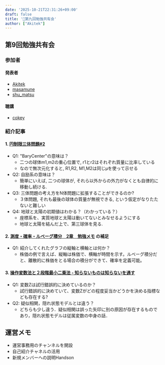 ```yaml
---
date: '2025-10-21T22:31:26+09:00'
draft: false
title: '📖第九回勉強共有会'
author: ["Akitek"]
---
```


## 第9回勉強共有会

### 参加者
#### 発表者
- [Akitek](https://zenn.dev/akitek)
- [masamune](https://zenn.dev/soyster)
- [shu_matsu](https://zenn.dev/dozenkomeda)

#### 聴講
- [cokey]()

### 紹介記事
#### 1. [円制限三体問題#2](https://zenn.dev/soyster/articles/1f1d0b41dc8f7f)
- Q1: "BaryCenter"の意味は？
    - 二つの球体m1,m2の重心位置で, r1とr2はそれぞれ質量に比率している
    - なので無次元化すると, R1,R2, M1,M2は同じμを使って示せる
- Q2: 自励系の意味は？
    - 簡単にいえば, 二つの球体が, それら以外からの外力がなくとも自律的に移動し続ける.
- Q3: 三体問題の考え方をN体問題に拡張することができるのか?
    - ３体問題, それも最後の球体の質量が無視できる, という仮定がなりたたないと難しい
- Q4: 地球と太陽の初期値はわかる？（わかっている？）
    - 座標系を、実質地球と太陽は動いてないとみなせるようにする
    - 地球と太陽を結んだ上で、第三球体を見る.
#### 2. [測度・確率・ルベーグ積分　2章　勉強メモ](https://zenn.dev/dozenkomeda/articles/189c5a91bbdbf0) の補足
- Q1: 紹介してくれたグラフの縦軸と横軸とは何か？
    - 株価の例で言えば、縦軸は株価で、横軸が時間を示す。ルベーグ積分だと、離散的に株価をとる場合の積分ができて、確率を定義可能。
#### 3. [操作変数法と２段階最小二乗法 - 知らないものは知らないを通す](https://zenn.dev/akitek/articles/72acbf42ac804a)
- Q1: 変数Zは試行錯誤的に決めているのか？
    - 試行錯誤的に決めていて、変数Zがどの程度妥当かどうかを決める指標なども存在する?
- Q2: 疑似相関，隠れ状態モデルとは違う？
    - どちらも少し違う．疑似相関は誤った矢印に別の原因が存在するものであり，隠れ状態モデルは従属変数の中身の話．

## 運営メモ
- 運営事務用のチャンネルを開設
- 自己紹介チャネルの活用
- 新規メンバーへの説明Handson